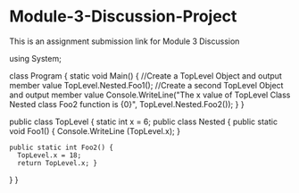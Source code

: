 # Module-3-Discussion-Project
This is an assignment submission link for Module 3 Discussion

using System;

class Program
{
  static void Main()
  {
    //Create a TopLevel Object and output member value
    TopLevel.Nested.Foo1();
    //Create a second TopLevel Object and output member value
    Console.WriteLine("The x value of TopLevel Class Nested class Foo2 function is {0}",   TopLevel.Nested.Foo2());
  }
}

public class TopLevel
{
  static int x = 6;
  public class Nested 
  {
    public static void Foo1() { Console.WriteLine (TopLevel.x); }
    
    public static int Foo2() {
      TopLevel.x = 18;
      return TopLevel.x; }
  }
}
